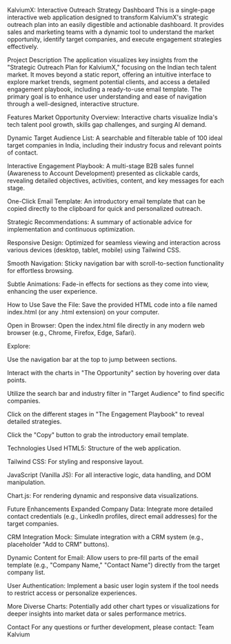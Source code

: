 KalviumX: Interactive Outreach Strategy Dashboard
This is a single-page interactive web application designed to transform KalviumX's strategic outreach plan into an easily digestible and actionable dashboard. It provides sales and marketing teams with a dynamic tool to understand the market opportunity, identify target companies, and execute engagement strategies effectively.

Project Description
The application visualizes key insights from the "Strategic Outreach Plan for KalviumX," focusing on the Indian tech talent market. It moves beyond a static report, offering an intuitive interface to explore market trends, segment potential clients, and access a detailed engagement playbook, including a ready-to-use email template. The primary goal is to enhance user understanding and ease of navigation through a well-designed, interactive structure.

Features
Market Opportunity Overview: Interactive charts visualize India's tech talent pool growth, skills gap challenges, and surging AI demand.

Dynamic Target Audience List: A searchable and filterable table of 100 ideal target companies in India, including their industry focus and relevant points of contact.

Interactive Engagement Playbook: A multi-stage B2B sales funnel (Awareness to Account Development) presented as clickable cards, revealing detailed objectives, activities, content, and key messages for each stage.

One-Click Email Template: An introductory email template that can be copied directly to the clipboard for quick and personalized outreach.

Strategic Recommendations: A summary of actionable advice for implementation and continuous optimization.

Responsive Design: Optimized for seamless viewing and interaction across various devices (desktop, tablet, mobile) using Tailwind CSS.

Smooth Navigation: Sticky navigation bar with scroll-to-section functionality for effortless browsing.

Subtle Animations: Fade-in effects for sections as they come into view, enhancing the user experience.

How to Use
Save the File: Save the provided HTML code into a file named index.html (or any .html extension) on your computer.

Open in Browser: Open the index.html file directly in any modern web browser (e.g., Chrome, Firefox, Edge, Safari).

Explore:

Use the navigation bar at the top to jump between sections.

Interact with the charts in "The Opportunity" section by hovering over data points.

Utilize the search bar and industry filter in "Target Audience" to find specific companies.

Click on the different stages in "The Engagement Playbook" to reveal detailed strategies.

Click the "Copy" button to grab the introductory email template.

Technologies Used
HTML5: Structure of the web application.

Tailwind CSS: For styling and responsive layout.

JavaScript (Vanilla JS): For all interactive logic, data handling, and DOM manipulation.

Chart.js: For rendering dynamic and responsive data visualizations.

Future Enhancements
Expanded Company Data: Integrate more detailed contact credentials (e.g., LinkedIn profiles, direct email addresses) for the target companies.

CRM Integration Mock: Simulate integration with a CRM system (e.g., placeholder "Add to CRM" buttons).

Dynamic Content for Email: Allow users to pre-fill parts of the email template (e.g., "Company Name," "Contact Name") directly from the target company list.

User Authentication: Implement a basic user login system if the tool needs to restrict access or personalize experiences.

More Diverse Charts: Potentially add other chart types or visualizations for deeper insights into market data or sales performance metrics.

Contact
For any questions or further development, please contact:
Team Kalvium

